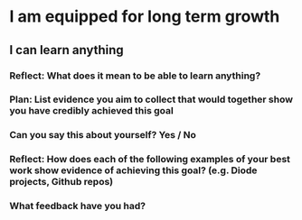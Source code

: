 # I am equipped for long term growth
## I can learn anything

### Reflect: What does it mean to be able to learn anything?

### Plan: List evidence you aim to collect that would together show you have credibly achieved this goal

### Can you say this about yourself? Yes / No

### Reflect: How does each of the following examples of your best work show evidence of achieving this goal? (e.g. Diode projects, Github repos)

### What feedback have you had?




